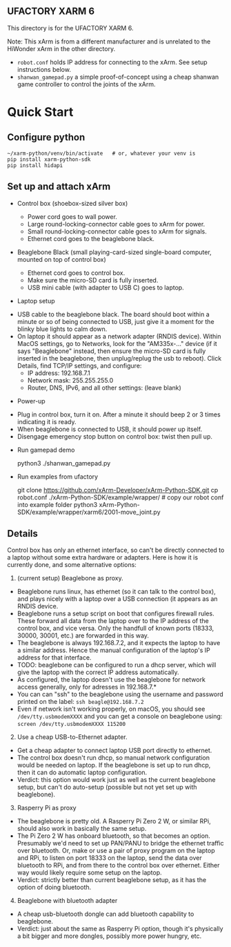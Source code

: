 UFACTORY XARM 6
---------------

This directory is for the UFACTORY XARM 6.

Note: This xArm is from a different manufacturer and is unrelated to the
HiWonder xArm in the other directory.

 - `robot.conf` holds IP address for connecting to the xArm. See setup
   instructions below.
 - `shanwan_gamepad.py` a simple proof-of-concept using a cheap shanwan game
   controller to control the joints of the xArm.


# Quick Start

## Configure python

    ~/xarm-python/venv/bin/activate   # or, whatever your venv is
    pip install xarm-python-sdk
    pip install hidapi

## Set up and attach xArm

* Control box (shoebox-sized silver box)
  - Power cord goes to wall power.
  - Large round-locking-connector cable goes to xArm for power.
  - Small round-locking-connector cable goes to xArm for signals.
  - Ethernet cord goes to the beaglebone black.

* Beaglebone Black (small playing-card-sized single-board computer, mounted on
  top of control box)
  - Ethernet cord goes to control box.
  - Make sure the micro-SD card is fully inserted.
  - USB mini cable (with adapter to USB C) goes to laptop.

* Laptop setup
 - USB cable to the beaglebone black. The board should boot within a minute or
   so of being connected to USB, just give it a moment for the blinky blue
   lights to calm down.
 - On laptop it should appear as a network adapter (RNDIS device). Within MacOS
   settings, go to Networks, look for the "AM335x-..." device (if it says
   "Beaglebone" instead, then ensure the micro-SD card is fully inserted in the
   beaglebone, then unplug/replug the usb to reboot). Click Details, find TCP/IP
   settings, and configure:
   - IP address: 192.168.7.1
   - Network mask: 255.255.255.0
   - Router, DNS, IPv6, and all other settings: (leave blank)

* Power-up
 - Plug in control box, turn it on. After a minute it should beep 2 or 3 times indicating it is ready.
 - When beaglebone is connected to USB, it should power up itself.
 - Disengage emergency stop button on control box: twist then pull up.

* Run gamepad demo

    python3 ./shanwan_gamepad.py

* Run examples from ufactory

    git clone https://github.com/xArm-Developer/xArm-Python-SDK.git
    cp robot.conf ./xArm-Python-SDK/example/wrapper/    # copy our robot conf into example folder
    python3 xArm-Python-SDK/example/wrapper/xarm6/2001-move_joint.py

## Details

Control box has only an ethernet interface, so can't be directly connected to a
laptop without some extra hardware or adapters. Here is how it is currently
done, and some alternative options:

1. (current setup) Beaglebone as proxy.
  - Beaglebone runs linux, has ethernet (so it can talk to the control box), and
    plays nicely with a laptop over a USB connection (it appears as an RNDIS
    device.
  - Beaglebone runs a setup script on boot that configures firewall rules. These
    forward all data from the laptop over to the IP address of the control box,
    and vice versa. Only the handfull of known ports (18333, 30000, 30001, etc.)
    are forwarded in this way.
  - The beaglebone is always 192.168.7.2, and it expects the laptop to have a
    similar address. Hence the manual configuration of the laptop's IP address
    for that interface.
  - TODO: beaglebone can be configured to run a dhcp server, which will give the
    laptop with the correct IP address automatically.
  - As configured, the laptop doesn't use the beaglebone for network access
    generally, only for adresses in 192.168.7.*
  - You can can "ssh" to the beaglebone using the username and password printed
    on the label: `ssh beagle@192.168.7.2` 
  - Even if network isn't working properly, on macOS, you should see
    `/dev/tty.usbmodemXXXX` and you can get a console on beaglebone using:
    `screen /dev/tty.usbmodemXXXX 115200`

2. Use a cheap USB-to-Ethernet adapter.
  - Get a cheap adapter to connect laptop USB port directly to ethernet.
  - The control box doesn't run dhcp, so manual network configuration would be
    needed on laptop. If the beaglebone is set up to run dhcp, then it can do
    automatic laptop configuration.
  - Verdict: this option would work just as well as the current beaglebone
    setup, but can't do auto-setup (possible but not yet set up with
    beaglebone).

3. Rasperry Pi as proxy
  - The beaglebone is pretty old. A Rasperry Pi Zero 2 W, or similar RPi, should
    also work in basically the same setup.
  - The Pi Zero 2 W has onboard bluetooth, so that becomes an option. Presumably
    we'd need to set up PAN/PANU to bridge the ethernet traffic over bluetooth.
    Or, make or use a pair of proxy program on the laptop and RPi, to listen on
    port 18333 on the laptop, send the data over bluetooth to RPi, and from
    there to the control box over ethernet. Either way would likely require some
    setup on the laptop.
  - Verdict: strictly better than current beaglebone setup, as it has the option
    of doing bluetooth. 

4. Beaglebone with bluetooth adapter
  - A cheap usb-bluetooth dongle can add bluetooth capability to beaglebone.
  - Verdict: just about the same as Rasperry Pi option, though it's physically a
    bit bigger and more dongles, possibly more power hungry, etc.

